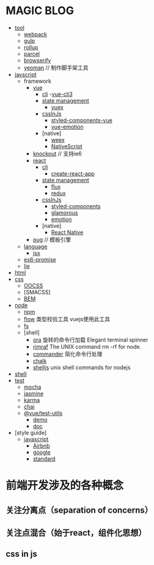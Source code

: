# MAGIC BLOG

* [tool](www.baidu.com)
    - [webpack](https://www.webpackjs.com/)
    - [gulp](https://www.gulpjs.com.cn/)
    - [rollup]( https://www.rollupjs.com/guide/zh#introduction)
    - [parcel](http://www.css88.com/doc/parcel/getting_started.html)
    - [browserify](http://browserify.org/)
    - [yeoman](http://yeoman.io/) // 制作脚手架工具
* [javscript](https://developer.mozilla.org/zh-CN/docs/Web/JavaScript)
    - framework
        - [vue](https://cn.vuejs.org/)
            - [cli](https://cli.vuejs.org/)
                -[vue-cli3](https://cli.vuejs.org/)
            - [state management]()
                - [vuex](https://vuex.vuejs.org/)
            - [cssInJs]()
                - [styled-components-vue](https://github.com/styled-components/styled-components)
                - [vue-emotion](https://github.com/egoist/vue-emotion)
            - [native]
                - [weex](https://weex.apache.org/)
                - [NativeScript](https://www.nativescript.org/)
        - [knockout](https://knockoutjs.com/) // 支持ie6
        - [react](https://reactjs.org/)
            - [cli]()
                - [create-react-app](https://github.com/facebook/create-react-app)
            - [state management]()
                - [flux](https://facebook.github.io/flux/docs/overview.html)
                - [redux](http://www.redux.org.cn/)
            - [cssInJs]()
                - [styled-components](https://github.com/styled-components/styled-components)
                - [glamorous](https://github.com/paypal/glamorous)
                - [emotion](https://github.com/emotion-js/emotion)
            - [native]
                - [React Native](https://facebook.github.io/react-native/)
        - [pug](https://pug.bootcss.com/api/getting-started.html) // 模板引擎
    - [language]()
        - [jsx](https://facebook.github.io/jsx/)
    - [es6-promise](https://github.com/stefanpenner/es6-promise)
    - [lie](https://github.com/calvinmetcalf/lie)
* [html](www.baidu.com)
* [css](www.baidu.com)
    - [OOCSS]()
    - [SMACSS]
    - [BEM]()
* [node](http://nodejs.cn/)
    - [npm](https://www.npmjs.com/)
    - [flow](https://www.npmjs.com/package/flow) 类型校验工具 vuejs使用此工具
    - [fs](http://nodejs.cn/api/fs.html)
    - [shell]
        - [ora](https://www.npmjs.com/package/ora) 旋转的命令行加载 Elegant terminal spinner
        - [rimraf](https://www.npmjs.com/package/rimraf) The UNIX command rm -rf for node.
        - [commander](https://www.npmjs.com/package/commander) 简化命令行处理
        - [chalk](https://github.com/chalk/chalk)
        - [shelljs](https://www.npmjs.com/package/shelljs) unix shell commands for nodejs
* [shell](www.baidu.com)
* [test]()
    - [mocha](https://mochajs.org/)
    - [jasmine](https://jasmine.github.io/index.html)
    - [karma](http://karma-runner.github.io/)
    - [chai](http://www.chaijs.com/)
    - [@vue/test-utils](https://www.npmjs.com/package/@vue/test-utils)
        - [demo](https://github.com/vuejs/vue-test-utils-mocha-webpack-example)
        - [doc](https://vue-test-utils.vuejs.org/zh/guides/#%E8%B5%B7%E6%AD%A5)
* [style guide]
    - [javascript]()
        - [Airbnb](https://github.com/airbnb/javascript)
        - [google](https://google.github.io/styleguide/jsguide.html)
        - [standard](https://github.com/standard/standard)
        


# 前端开发涉及的各种概念

## 关注分离点（separation of concerns）

## 关注点混合（始于react，组件化思想）

## css in js

## 


